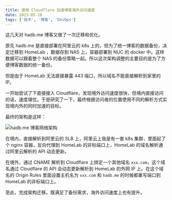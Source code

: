 ```yaml
---
title: 使用 Cloudflare 加速博客海外访问速度
date: 2023-05-18
tags: ['技术', '博客', 'DevOps']
---
```


这几天对 hadb.me 博客又做了一次迁移和优化。

原先 hadb.me 是直接部署在阿里云的 k8s 上的，但为了统一博客的数据备份，决定迁移到 HomeLab ，数据存到 NAS 上，容器部署到 NUC 的 docker 中。这样数据可以跟着整个 NAS 的备份策略一起。所以这次架构调整的主要目的是为了方便博客数据的统一备份。

但是由于 HomeLab 无法直接暴露 443 端口，所以域名不能直接解析到家里的 IP。

一开始尝试了下直接接入 Cloudflare，发现境外访问速度很快，但境内直接访问的话，速度堪忧。于是研究了一下，最终根据访问者的位置使用不同的解析方式实现境内外的同时加速的目标。

最终的架构是这样：

![hadb.me 博客网络架构](/images/posts/use-cloudflare-speed-up-overseas-traffic-01.png)

在境内，直接解析到阿里云的 SLB 上，阿里云上我是有一套 k8s 集群，里面起了个 nginx 容器，反向代理到 HomeLab 的非标端口上，HomeLab 的域名解析通过阿里云解析的 API 动态更新。

在境外，通过 CNAME 解析到 Cloudflare 上绑定一个其他域名 `xxx.com`，这个域名通过 Cloudflare 的 API 会动态更新解析到 HomeLab 的外网 IP 上。在这个域名的 Origin Rules 里面设置主机名为 `xxx.com` 和 `hadb.me` 的时候都重写端口到 HomeLab 的非标端口上。

至此，完成架构迁移。既满足了备份需求，海外访问速度上也有提升。
